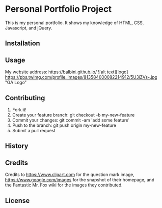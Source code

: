 # Personal Portfolio Project
This is my personal portfolio. It shows my knowledge of HTML, CSS, Javascript,
and jQuery.

## Installation


## Usage
My website address: https://balbini.github.io/
![alt text][logo] https://pbs.twimg.com/profile_images/813584000082214912/5U3iZVs-.jpg "GA Logo"

## Contributing
  1. Fork it!
  2. Create your feature branch: git checkout -b my-new-feature
  3. Commit your changes: git commit -am 'add some feature'
  4. Push to the branch: git push origin my-new-feature
  5. Submit a pull request

## History


## Credits
Credits to https://www.clipart.com for the question mark image, https://www.google.com/images for the snapshot of their homepage, and the Fantastic Mr. Fox wiki for the
images they contributed.

## License
